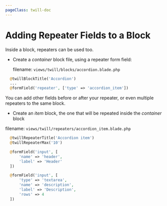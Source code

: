 ```yaml
---
pageClass: twill-doc
---
```


# Adding Repeater Fields to a Block

Inside a block, repeaters can be used too.

- Create a *container* block file, using a repeater form field:

  filename: ```views/twill/blocks/accordion.blade.php```
```php
  @twillBlockTitle('Accordion')
  ...
  @formField('repeater', ['type' => 'accordion_item'])
```
You can add other fields before or after your repeater, or even multiple repeaters to the same block.

- Create an *item* block, the one that will be repeated inside the *container* block

filename: ```views/twill/repeaters/accordion_item.blade.php```
```php
  @twillRepeaterTitle('Accordion item')
  @twillRepeaterMax('10')

  @formField('input', [
      'name' => 'header',
      'label' => 'Header'
  ])

  @formField('input', [
      'type' => 'textarea',
      'name' => 'description',
      'label' => 'Description',
      'rows' => 4
  ])
```
